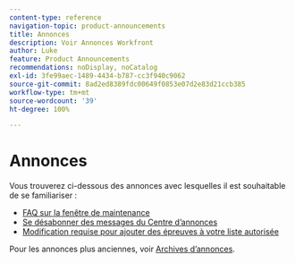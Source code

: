 ```yaml
---
content-type: reference
navigation-topic: product-announcements
title: Annonces
description: Voir Annonces Workfront
author: Luke
feature: Product Announcements
recommendations: noDisplay, noCatalog
exl-id: 3fe99aec-1489-4434-b787-cc3f940c9062
source-git-commit: 8ad2ed8389fdc00649f0853e07d2e83d21ccb385
workflow-type: tm+mt
source-wordcount: '39'
ht-degree: 100%

---
```


# Annonces

Vous trouverez ci-dessous des annonces avec lesquelles il est souhaitable de se familiariser :

<!--* [Enhanced Analytics deprecation guide](/help/quicksilver/product-announcements/announcements/enhanced-analytics-deprecation.md)-->
* [FAQ sur la fenêtre de maintenance](../../product-announcements/announcements/maintenance-window-faq.md)
* [Se désabonner des messages du Centre d’annonces](unsubscribe-from-ac-messages.md)
* [Modification requise pour ajouter des épreuves à votre liste autorisée](proofhq-domain-change-workfront.md)



Pour les annonces plus anciennes, voir [Archives d’annonces](announcement-archive/announcement-archive.md).

